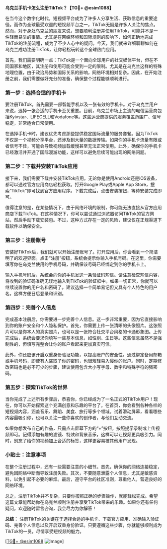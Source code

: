 **乌克兰手机卡怎么注册TikTok？【TG💪+ @esim1088】**

在当今这个数字化时代，短视频平台成为了许多人分享生活、获取信息的重要途径。而作为全球最受欢迎的短视频平台之一，TikTok无疑是许多人关注的焦点。然而，对于身处乌克兰的朋友来说，想要顺利注册并使用TikTok，可能并不是一件轻而易举的事情。尤其是在网络环境和国际规则的影响下，如何正确地完成TikTok的注册流程，成为了不少人心中的疑问。今天，我们就来详细聊聊如何在乌克兰成功注册TikTok，让你轻松玩转这个全球热门应用。

首先，我们需要明确一点：TikTok是一个面向全球用户的社交媒体平台，但在不同国家和地区，其注册和使用可能会受到一定的限制。尤其是在乌克兰这样的特殊地理位置，由于政治局势和国际关系的影响，网络环境相对复杂。因此，在开始注册之前，我们需要做好充分的准备，确保整个过程能够顺利进行。

### **第一步：选择合适的手机卡**

要注册TikTok，首先需要一部智能手机以及一张有效的手机卡。对于乌克兰用户来说，选择一张合适的手机卡至关重要。目前，乌克兰市场上主流的电信运营商包括Kyivstar、LIFECELL和Vodafone等。这些运营商提供的服务覆盖范围广、信号稳定，非常适合日常使用。

在选择手机卡时，建议优先考虑那些提供稳定国际流量的服务套餐。因为TikTok不仅是一个视频分享平台，还涉及到大量的数据传输。如果你的手机卡流量有限或者信号不佳，可能会导致视频加载缓慢甚至无法正常使用。此外，确保你的手机卡已经激活并开通了国际漫游功能，这样可以避免后续可能出现的网络问题。

### **第二步：下载并安装TikTok应用**

接下来，我们需要下载并安装TikTok应用。无论你是使用Android还是iOS设备，都可以通过官方应用商店轻松获取。打开Google Play或Apple App Store，搜索“TikTok”即可找到官方应用程序。下载完成后，点击安装按钮，等待安装完成即可。

值得注意的是，在某些情况下，由于网络环境的限制，你可能无法直接从官方应用商店下载TikTok。在这种情况下，你可以尝试通过浏览器访问TikTok的官方网站，然后手动下载安装包。不过，这种方式存在一定的风险，建议仅在正规渠道下载软件以确保安全。

### **第三步：注册账号**

安装好TikTok后，我们就可以开始注册账号了。打开应用后，你会看到一个简洁明了的欢迎界面。点击“注册”按钮，系统会提示你输入手机号码。在这里，你需要填写你在乌克兰使用的手机号码，并确保该号码已经绑定到你的手机卡上。

输入手机号码后，系统会向你的手机发送一条验证码短信。请注意检查短信内容，将收到的验证码准确无误地输入到TikTok的验证框中。如果一切正常，你就可以继续设置你的用户名和密码了。建议选择一个简单易记但又具有个人特色的用户名，这样方便日后登录和识别。

### **第四步：完善个人信息**

完成基本注册后，你需要进一步完善个人信息。这一步非常重要，因为它直接影响到你的账户安全和个人隐私保护。首先，你需要上传一张清晰的头像照片。这张照片可以是你本人的真实照片，也可以是一张符合社交平台风格的卡通形象图。上传完成后，系统会要求你填写一些基本信息，如性别、生日等。这些信息虽然不是强制性的，但填写完整会让你的账户看起来更加真实可信。

此外，你还应该开启双重身份验证功能，以提高账户的安全性。通过绑定备用邮箱或手机号码，即使有人盗取了你的密码，也很难轻易入侵你的账户。同时，定期修改密码也是必不可少的步骤，建议使用包含大小写字母、数字和特殊字符的强密码。

### **第五步：探索TikTok的世界**

当你完成了上述所有步骤后，恭喜你，你已经成为了一名正式的TikTok用户！现在，你可以开始探索这个充满创意和乐趣的平台了。在首页，你会看到各种各样的短视频内容，涵盖音乐、舞蹈、美食、旅行等多个领域。试着滑动屏幕，看看哪些内容最吸引你，也可以关注一些你喜欢的创作者，与他们互动交流。

如果你想发布自己的作品，只需点击屏幕下方的“+”按钮，按照提示录制或上传视频即可。记得添加有趣的滤镜、特效和背景音乐，这样可以让视频更具吸引力。同时，别忘了给你的视频加上合适的标签，这样更容易被其他用户发现。

### **小贴士：注意事项**

在整个注册过程中，还有一些需要注意的小细节。首先，确保你的网络连接稳定，避免因网络中断而导致注册失败。其次，不要随意泄露个人信息，尤其是敏感资料，以免引起不必要的麻烦。最后，遵守平台的社区准则，尊重他人，营造良好的网络环境。

总之，注册TikTok并不复杂，只要你按照正确的步骤操作，就能轻松完成。希望这篇文章能帮助你在乌克兰顺利注册并享受TikTok带来的乐趣。如果你还有任何疑问，欢迎随时留言咨询，我会尽力为你解答！

**总结：** 注册TikTok的关键在于选择合适的手机卡、下载官方应用、准确输入验证码、完善个人信息以及开启双重身份验证。只要遵循这些步骤，你就能够顺利成为TikTok的一员，尽情享受短视频的魅力。

[[TG💪+ @esim1088](https://t.me/s/esim1088) ![Image](https://i.postimg.cc/4NQfJmqS/Snipaste-2025-05-13-00-14-12.png)]